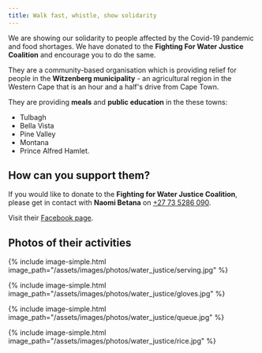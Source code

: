```yaml
---
title: Walk fast, whistle, show solidarity
---
```


We are showing our solidarity to people affected by the Covid-19 pandemic and food shortages. We have donated to the **Fighting For Water Justice Coalition** and encourage you to do the same.

They are a community-based organisation which is providing relief for people in the **Witzenberg municipality** - an agricultural region in the Western Cape that is an hour and a half's drive from Cape Town.

They are providing **meals** and **public education** in the these towns:

- Tulbagh
- Bella Vista
- Pine Valley
- Montana
- Prince Alfred Hamlet.


## How can you support them?

If you would like to donate to the **Fighting for Water Justice Coalition**, please get in contact with **Naomi Betana** on [+27 73 5286 090](tel:+27735286090).

Visit their [Facebook page](https://facebook.com/Fighting-For-Water-Justice-Coalition-105280544244995/).


## Photos of their activities


{% include image-simple.html
    image_path="/assets/images/photos/water_justice/serving.jpg"
%}

{% include image-simple.html
    image_path="/assets/images/photos/water_justice/gloves.jpg"
%}

{% include image-simple.html
    image_path="/assets/images/photos/water_justice/queue.jpg"
%}

{% include image-simple.html
    image_path="/assets/images/photos/water_justice/rice.jpg"
%}

